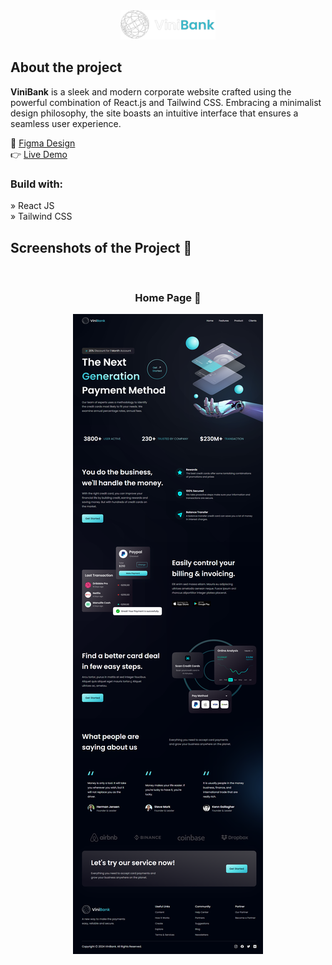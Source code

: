 <div align='center'>
  <img style="width:30%" src='src/assets/logo.png'/>
</div>

<h2>About the project</h2>

<p>
  <b>ViniBank</b> is a sleek and modern corporate website crafted using the powerful combination of React.js and Tailwind CSS. Embracing a minimalist design philosophy, the site boasts an intuitive interface that ensures a seamless user experience.
</p>

🎨 <a href="https://www.figma.com/file/bUGIPys15E78w9bs1l4tgS/HooBank?type=design&node-id=310-485&mode=design">Figma Design</a><br>
👉 <a href='https://bank-site-chi.vercel.app'>Live Demo</a>

<h3>Build with:</h3>

» React JS <br>
» Tailwind CSS

<h2>Screenshots of the Project 📸</h2>
<br>

<h3 align='center'>Home Page 🏡</h3>

<div align='center'>
  <img src='src/assets/preview.png'/>
</div>
